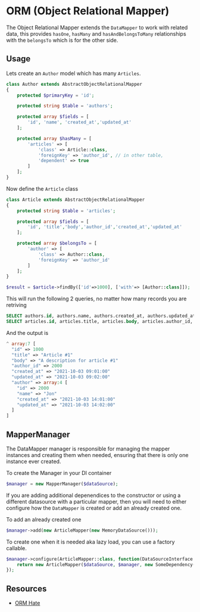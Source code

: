 # ORM (Object Relational Mapper)

The Object Relational Mapper extends the `DataMapper` to work with related data, this provides `hasOne`, `hasMany` and `hasAndBelongsToMany` relationships with the `belongsTo` which is for the other side.

## Usage

Lets create an `Author` model which has many `Articles`.

```php
class Author extends AbstractObjectRelationalMapper
{
    protected $primaryKey = 'id';

    protected string $table = 'authors';

    protected array $fields = [
        'id', 'name', 'created_at','updated_at'
    ];

    protected array $hasMany = [
        'articles' => [
            'class' => Article::class,
            'foreignKey' => 'author_id', // in other table,
            'dependent' => true
        ]
    ];
}

```

Now define the `Article` class

```php
class Article extends AbstractObjectRelationalMapper
{
    protected string $table = 'articles';

    protected array $fields = [
        'id', 'title','body','author_id','created_at','updated_at'
    ];

    protected array $belongsTo = [
        'author' => [
            'class' => Author::class,
            'foreignKey' => 'author_id'
        ]
    ];
}
```

```php
$result = $article->findBy(['id'=>1000], ['with'=> [Author::class]]);
```

This will run the following 2 queries, no matter how many records you are retriving

```sql
SELECT authors.id, authors.name, authors.created_at, authors.updated_at FROM authors LIMIT 1
SELECT articles.id, articles.title, articles.body, articles.author_id, articles.created_at, articles.updated_at FROM articles WHERE articles.author_id IN ( 2000 )
```

And the output is 
```php
^ array:7 [
  "id" => 1000
  "title" => "Article #1"
  "body" => "A description for article #1"
  "author_id" => 2000
  "created_at" => "2021-10-03 09:01:00"
  "updated_at" => "2021-10-03 09:02:00"
  "author" => array:4 [
    "id" => 2000
    "name" => "Jon"
    "created_at" => "2021-10-03 14:01:00"
    "updated_at" => "2021-10-03 14:02:00"
  ]
]
```

## MapperManager

The DataMapper manager is responsible for managing the mapper instances and creating them when needed, ensuring that there is only one instance ever created.

To create the Manager in your DI container

```php
$manager = new MapperManager($dataSource);
```

If you are adding additional depenendices to the constructor or using a different datasource with a particular mapper, then you will need to either configure how the `DataMapper` is created or add an already created one.

To add an already created one

```php
$manager->add(new ArticleMapper(new MemoryDataSource()));
```

To create one when it is needed aka lazy load, you can use a factory callable.

```php
$manager->configure(ArticleMapper::class, function(DataSourceInterface $dataSource, MapperManager $manager){
    return new ArticleMapper($dataSource, $manager, new SomeDependency());
});
```



## Resources

- [ORM Hate](https://martinfowler.com/bliki/OrmHate.html)